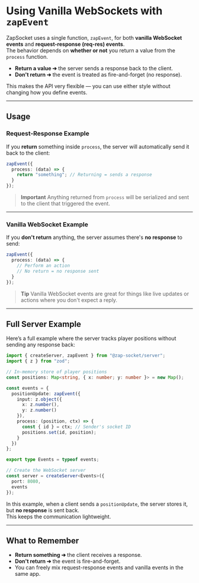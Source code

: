 # Using Vanilla WebSockets with `zapEvent`

ZapSocket uses a single function, `zapEvent`, for both **vanilla WebSocket events** and **request-response (req-res) events**.  
The behavior depends on **whether or not** you return a value from the `process` function.

- **Return a value ➔** the server sends a response back to the client.
- **Don't return ➔** the event is treated as fire-and-forget (no response).

This makes the API very flexible — you can use either style without changing how you define events.

---

## Usage

### Request-Response Example

If you **return** something inside `process`, the server will automatically send it back to the client:

```ts
zapEvent({
  process: (data) => {
    return "something"; // Returning = sends a response
  }
});
```

> **Important**
> Anything returned from `process` will be serialized and sent to the client that triggered the event.

---

### Vanilla WebSocket Example

If you **don't return** anything, the server assumes there's **no response** to send:

```ts
zapEvent({
  process: (data) => {
    // Perform an action
    // No return = no response sent
  }
});
```

> **Tip**
> Vanilla WebSocket events are great for things like live updates or actions where you don't expect a reply.

---

## Full Server Example

Here’s a full example where the server tracks player positions without sending any response back:

```ts
import { createServer, zapEvent } from "@zap-socket/server";
import { z } from "zod";

// In-memory store of player positions
const positions: Map<string, { x: number; y: number }> = new Map();

const events = {
  positionUpdate: zapEvent({
    input: z.object({
      x: z.number(),
      y: z.number()
    }),
    process: (position, ctx) => {
      const { id } = ctx; // Sender's socket ID
      positions.set(id, position);
    }
  })
};

export type Events = typeof events;

// Create the WebSocket server
const server = createServer<Events>({
  port: 8080,
  events
});
```

In this example, when a client sends a `positionUpdate`, the server stores it, but **no response** is sent back.  
This keeps the communication lightweight.

---

## What to Remember

- **Return something ➔** the client receives a response.
- **Don't return ➔** the event is fire-and-forget.
- You can freely mix request-response events and vanilla events in the same app.

